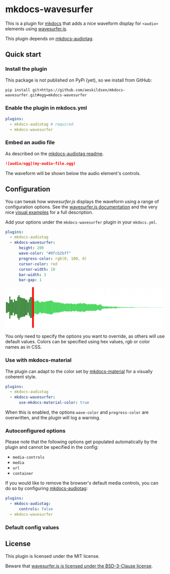 # mkdocs-wavesurfer

This is a plugin for [mkdocs](https://www.mkdocs.org/) that adds a nice waveform display for `<audio>` elements using [wavesurfer.js](https://wavesurfer.xyz/).

This plugin depends on [mkdocs-audiotag](https://github.com/aeskildsen/mkdocs-audiotag).

## Quick start

### Install the plugin

This package is not published on PyPi (yet), so we install from GitHub:

```shell
pip install git+https://github.com/aeskildsen/mkdocs-wavesurfer.git#egg=mkdocs-wavesurfer
```

### Enable the plugin in mkdocs.yml

```yaml
plugins:
  - mkdocs-audiotag # required
  - mkdocs-wavesurfer
```

### Embed an audio file

As described on the [mkdocs-audiotag readme](https://github.com/aeskildsen/mkdocs-audiotag).

```markdown
![audio/ogg](my-audio-file.ogg)
```

The waveform will be shown below the audio element's controls.

## Configuration

You can tweak how *wavesurfer.js* displays the waveform using a range of configuration options. See the [wavesurfer.js documentation](https://wavesurfer.xyz/docs/types/wavesurfer.WaveSurferOptions) and the very nice [visual examples](https://wavesurfer.xyz/examples/?all-options.js) for a full description.

Add your options under the `mkdocs-wavesurfer` plugin in your `mkdocs.yml`.

```yaml
plugins:
  - mkdocs-audiotag
  - mkdocs-wavesurfer:
      height: 200
      wave-color: "#0fcb2bff"
      progress-color: rgb(0, 100, 0)
      cursor-color: red
      cursor-width: 10
      bar-width: 3
      bar-gap: 1
```

![Waveform canvas generated with the configuration shown above](./waveform-wavesurfer.png)

You only need to specify the options you want to override, as others will use default values. Colors can be specified using hex values, rgb or color names as in CSS.

### Use with mkdocs-material

The plugin can adapt to the color set by [mkdocs-material](https://squidfunk.github.io/mkdocs-material/) for a visually coherent style.

```yaml
plugins:
  - mkdocs-audiotag
  - mkdocs-wavesurfer:
      use-mkdocs-material-color: true
```

When this is enabled, the options `wave-color` and `progress-color` are overwritten, and the plugin will log a warning.

### Autoconfigured options

Please note that the following options get populated automatically by the plugin and cannot be specified in the config:

- `media-controls`
- `media`
- `url`
- `container`

If you would like to remove the browser's default media controls, you can do so by configuring [mkdocs-audiotag](https://github.com/aeskildsen/mkdocs-audiotag):

```yaml
plugins:
  - mkdocs-audiotag:
      controls: false
  - mkdocs-wavesurfer
```

### Default config values




## License

This plugin is licensed under the MIT license.

Beware that [wavesurfer.js is licensed under the BSD-3-Clause license](https://github.com/katspaugh/wavesurfer.js?tab=BSD-3-Clause-1-ov-file).
